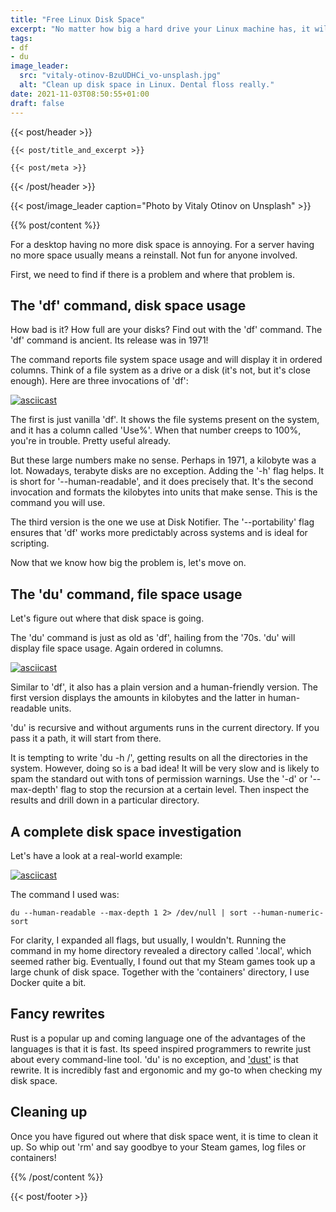 ```yaml
---
title: "Free Linux Disk Space"
excerpt: "No matter how big a hard drive your Linux machine has, it will be full at some point. How to find and fix the problem."
tags:
- df
- du
image_leader:
  src: "vitaly-otinov-BzuUDHCi_vo-unsplash.jpg"
  alt: "Clean up disk space in Linux. Dental floss really."
date: 2021-11-03T08:50:55+01:00
draft: false
---
```

{{< post/header >}}

    {{< post/title_and_excerpt >}}

    {{< post/meta >}}

{{< /post/header >}}

{{< post/image_leader caption="Photo by Vitaly Otinov on Unsplash" >}}

{{% post/content %}}

For a desktop having no more disk space is annoying. For a server having no more space usually means a reinstall. Not fun for anyone involved.

First, we need to find if there is a problem and where that problem is.

## The 'df' command, disk space usage

How bad is it? How full are your disks? Find out with the 'df' command.
The 'df' command is ancient. Its release was in 1971!

The command reports file system space usage and will display it in ordered columns. Think of a file system as a drive or a disk (it's not, but it's close enough).
Here are three invocations of 'df':

[![asciicast](https://asciinema.org/a/446614.svg)](https://asciinema.org/a/446614)

The first is just vanilla 'df'. It shows the file systems present on the system, and it has a column called 'Use%'. When that number creeps to 100%, you're in trouble. Pretty useful already.

But these large numbers make no sense. Perhaps in 1971, a kilobyte was a lot. Nowadays, terabyte disks are no exception. Adding the '-h' flag helps. It is short for '--human-readable', and it does precisely that. It's the second invocation and formats the kilobytes into units that make sense. This is the command you will use.

The third version is the one we use at Disk Notifier. The '--portability' flag ensures that 'df' works more predictably across systems and is ideal for scripting.

Now that we know how big the problem is, let's move on.

## The 'du' command, file space usage

Let's figure out where that disk space is going.

The 'du' command is just as old as 'df', hailing from the '70s. 'du' will display file space usage. Again ordered in columns.

[![asciicast](https://asciinema.org/a/ueRiHqSdju4XwgSiYa7G3WWoT.svg)](https://asciinema.org/a/ueRiHqSdju4XwgSiYa7G3WWoT)

Similar to 'df', it also has a plain version and a human-friendly version. The first version displays the amounts in kilobytes and the latter in human-readable units.

'du' is recursive and without arguments runs in the current directory. If you pass it a path, it will start from there.

It is tempting to write 'du -h /', getting results on all the directories in the system. However, doing so is a bad idea! It will be very slow and is likely to spam the standard out with tons of permission warnings.
Use the '-d' or '--max-depth' flag to stop the recursion at a certain level. Then inspect the results and drill down in a particular directory.

## A complete disk space investigation

Let's have a look at a real-world example:

[![asciicast](https://asciinema.org/a/Py0B0tzRkdEK27W3VjWC0uixm.svg)](https://asciinema.org/a/Py0B0tzRkdEK27W3VjWC0uixm)

The command I used was:

```shell
du --human-readable --max-depth 1 2> /dev/null | sort --human-numeric-sort
```

For clarity, I expanded all flags, but usually, I wouldn't. Running the command in my home directory revealed a directory called '.local', which seemed rather big. Eventually, I found out that my Steam games took up a large chunk of disk space. Together with the 'containers' directory, I use Docker quite a bit.

## Fancy rewrites

Rust is a popular up and coming language one of the advantages of the languages is that it is fast. Its speed inspired programmers to rewrite just about every command-line tool. 'du' is no exception, and ['dust'](https://github.com/bootandy/dust) is that rewrite. It is incredibly fast and ergonomic and my go-to when checking my disk space.

## Cleaning up

Once you have figured out where that disk space went, it is time to clean it up. So whip out 'rm' and say goodbye to your Steam games, log files or containers!

{{% /post/content %}}

{{< post/footer >}}

